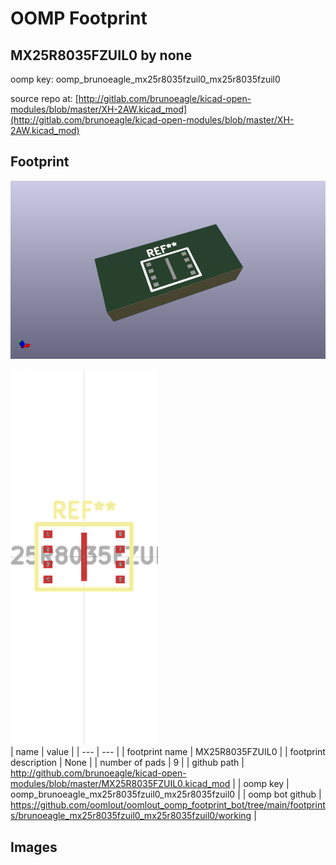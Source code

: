 # OOMP Footprint  
## MX25R8035FZUIL0  by none  
  
oomp key: oomp_brunoeagle_mx25r8035fzuil0_mx25r8035fzuil0  
  
source repo at: [http://gitlab.com/brunoeagle/kicad-open-modules/blob/master/XH-2AW.kicad_mod](http://gitlab.com/brunoeagle/kicad-open-modules/blob/master/XH-2AW.kicad_mod)  
## Footprint  
  
[![working_kicad_pcb_3d.png](working_kicad_pcb_3d_600.png)](working_kicad_pcb_3d.png)  
  
[![working.png](working_600.png)](working.png)  
| name | value | 
| --- | --- | 
| footprint name | MX25R8035FZUIL0 | 
| footprint description | None | 
| number of pads | 9 | 
| github path | http://github.com/brunoeagle/kicad-open-modules/blob/master/MX25R8035FZUIL0.kicad_mod | 
| oomp key | oomp_brunoeagle_mx25r8035fzuil0_mx25r8035fzuil0 | 
| oomp bot github | https://github.com/oomlout/oomlout_oomp_footprint_bot/tree/main/footprints/brunoeagle_mx25r8035fzuil0_mx25r8035fzuil0/working | 
## Images  
